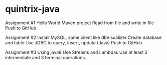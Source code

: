 # quintrix-java

Assignment #1
Hello World Maven project
Read from file and write in file
Push to GitHub

Assignment #2
Install MySQL, some client like dbVisualizer
Create database and table
Use JDBC to query, insert, update  (Java)
Push to GitHub

Assignment #3 
Using java8
Use Streams and Lambdas
Use at least 3 intermediate  and 3 terminal operations.




